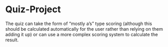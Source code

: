 # Quiz-Project
The quiz can take the form of “mostly a’s” type scoring (although this should be calculated
automatically for the user rather than relying on them adding it up) or can use a more complex
scoring system to calculate the result.

